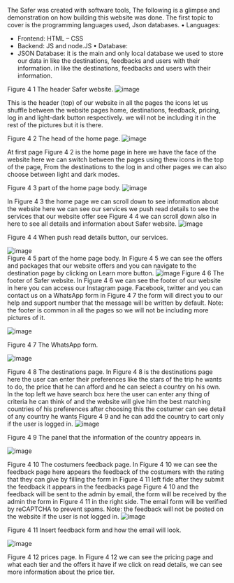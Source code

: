 The Safer was created with software tools, The following is a glimpse and demonstration on how building this website was done.
The first topic to cover is the programming languages used, Json databases.
•	Languages: 
-	Frontend: HTML – CSS 
-	Backend: JS and node.JS
•	Database: 
-	JSON Database: it is the main and only local database we used to store our data in like the destinations, feedbacks and users with their information.
in like the destinations, feedbacks and users with their information.
 
Figure ‎4 1 The header Safer website.
![image](https://github.com/user-attachments/assets/532eeb1f-e691-44c4-8682-496a8704f29b)

This is the header (top) of our website in all the pages the icons let us shuffle between the website pages home, destinations, feedback, pricing, log in and light-dark button respectively.
we will not be including it in the rest of the pictures but it is there.

 
Figure ‎4 2 The head of the home page. 
![image](https://github.com/user-attachments/assets/bb497ca7-7b8f-4be5-9e10-452773a104f9)

At first page Figure ‎4 2 is the home page in here we have the face of the website here we can switch between the pages using thew icons in the top of the page, From the destinations to the log in and other pages we can also choose between light and dark modes.

 
Figure ‎4 3 part of the home page body.
![image](https://github.com/user-attachments/assets/0eab9d32-a96a-414c-9a62-40da47bf3b9a)

In Figure ‎4 3 the home page we can scroll down to see information about the website here we can see our services we push read details to see the services that our website offer see Figure ‎4 4 we can scroll down also in here to see all details and information about Safer website.
![image](https://github.com/user-attachments/assets/7b129204-88db-4523-984b-0492add99b88)

Figure ‎4 4 When push read details button, our services.

![image](https://github.com/user-attachments/assets/ffa92376-b8a2-4120-8ce0-be9cd9e50f2f)  
Figure ‎4 5 part of the home page body.
In Figure ‎4 5 we can see the offers and packages that our website offers and you can navigate to the destination page by clicking on Learn more button.
 ![image](https://github.com/user-attachments/assets/4dd8dd4e-08f3-4739-8069-ca101dbc18c5)
Figure ‎4 6 The footer of Safer website.
In Figure ‎4 6 we can see the footer of our website in here you can access our Instagram page. Facebook, twitter and you can contact us on a WhatsApp form in Figure ‎4 7 the form will direct you to our help and support number that the message will be written by default. Note: the footer is common in all the pages so we will not be including more pictures of it. 

 ![image](https://github.com/user-attachments/assets/430c9c6f-3e45-4469-9d92-6b5e1fe30a5a)

Figure ‎4 7 The WhatsApp form.

 ![image](https://github.com/user-attachments/assets/cb2d44cc-bb42-406c-b5c5-e3c416b4290b)

Figure ‎4 8 The destinations page.
In Figure ‎4 8 is the destinations page here the user can enter their preferences like the stars of the trip he wants to do, the price that he can afford and he can select a country on his own. In the top left we have search box here the user can enter any thing of criteria he can think of and the website will give him the best matching countries of his preferences after choosing this the costumer can see detail of any country he wants Figure ‎4 9 and he can add the country to cart only if the user is logged in.
 ![image](https://github.com/user-attachments/assets/d4b6f7e8-2271-4ce7-9e63-9d97b6fa732c)

Figure ‎4 9 The panel that the information of the country appears in.

 ![image](https://github.com/user-attachments/assets/6428c888-4ede-49cb-85c4-4fed64de05ba)

Figure ‎4 10 The costumers feedback page.
In Figure ‎4 10 we can see the feedback page here appears the feedback of the costumers with the rating that they can give by filling the form in Figure ‎4 11 left fide after they submit the feedback it appears in the feedbacks page Figure ‎4 10 and the feedback will be sent to the admin by email, the form will be received by the admin the form in Figure ‎4 11 in the right side. The email form will be verified by reCAPTCHA to prevent spams. Note: the feedback will not be posted on the website if the user is not logged in.
 ![image](https://github.com/user-attachments/assets/5ec1b584-adc5-43d1-a955-042f642438f9)

Figure ‎4 11 Insert feedback form and how the email will look. 

 ![image](https://github.com/user-attachments/assets/1e661c2e-5a5d-46cd-9ec7-d828415b7740)

Figure ‎4 12 prices page.
In Figure ‎4 12 we can see the pricing page and what each tier and the offers it have if we click on read details, we can see more information about the price tier.
